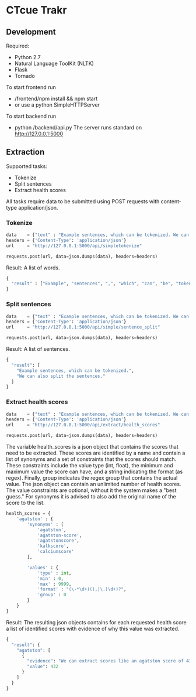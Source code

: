 CTcue Trakr
=========

## Development

Required:
- Python 2.7
- Natural Language ToolKit (NLTK)
- Flask
- Tornado

To start frontend run
- /frontend/npm install && npm start
- or use a python SimpleHTTPServer

To start backend run 
- python /backend/api.py
The server runs standard on http://127.0.0.1:5000

## Extraction

Supported tasks:
- Tokenize
- Split sentences
- Extract health scores

All tasks require data to be submitted using POST requests with content-type application/json.

### Tokenize
```python
data    = {"text" : "Example sentences, which can be tokenized. We can also split the sentences."}
headers = {'Content-Type': 'application/json'}
url     = "http://127.0.0.1:5000/api/simpletokenize"

requests.post(url, data=json.dumps(data), headers=headers)
```

Result:
A list of words.
```python
{
  "result" : ["Example", "sentences", ",", "which", "can", "be", "tokenized", ".", "We", "can", "also", "split", "the", "sentences", "."]
}
```


### Split sentences
```python
data    = {"text" : "Example sentences, which can be tokenized. We can also split the sentences."}
headers = {'Content-Type': 'application/json'}
url     = "http://127.0.0.1:5000/api/simple/sentence_split"

requests.post(url, data=json.dumps(data), headers=headers)
```

Result:
A list of sentences.
```python
{
  "result": [
    "Example sentences, which can be tokenized.", 
    "We can also split the sentences."
  ]
}
```

### Extract health scores
```python
data    = {"text" : "Example sentences, which can be tokenized. We can also split the sentences. We can extract scores like an agatston score of 432.", "health_scores" : health_scores}
headers = {'Content-Type': 'application/json'}
url     = "http://127.0.0.1:5000/api/extract/health_scores"

requests.post(url, data=json.dumps(data), headers=headers)
```

The variable health_scores is a json object that contains the scores that need to be extracted. These scores are identified by a name and contain a list of synonyms and a set of constraints that the scores should match. These constraints include the value type (int, float), the minimum and maximum value the score can have, and a string indicating the format (as regex). Finally, group indicates the regex group that contains the actual value. The json object can contain an unlimited number of health scores. The value constraints are optional, without it the system makes a "best guess." For synonyms it is advised to also add the original name of the score to the list.

```python
health_scores = {
	'agatston' : {
		'synonyms' : [
			'agatston',
			'agatston-score',
			'agatstonscore',
			'kalkscore',
			'calciumscore'
		], 

		'values' : {
			'type' : int,
			'min' : 0,
			'max' : 9999,
			'format' : "(\-*\d+)((,|\.)\d+)?",
			'group' : 0
		}
	}
}
```

Result:
The resulting json objects contains for each requested health score a list of identified scores with evidence of why this value was extracted.
```python
{
  "result": {
    "agatston": [
      {
        "evidence": "We can extract scores like an agatston score of 432.", 
        "value": 432
      }
    ]
  }
}
```

